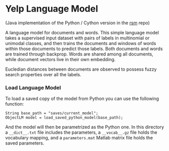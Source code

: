Yelp Language Model
===================

(Java implementation of the Python / Cython version in the [rsm](https://git.mers.csail.mit.edu/jraiman/rsm/tree/master#custom-language-model) repo)

A language model for documents and words. This simple language model takes a supervised input dataset with pairs of labels in multinomial or unimodal classes, and then trains the documents and windows of words within those documents to predict those labels. Both documents and words are trained through backprop. Words are shared among all documents, while document vectors live in their own embedding.

Eucledian distances between documents are observed to possess fuzzy search properties over all the labels.

### Load Language Model ###

To load a saved copy of the model from Python you can use the following function:

	String base_path = "saves/current_model";
	ObjectLM model = load_saved_python_model(base_path);

And the model will then be parametrized as the Python one. In this directory a `__dict__.txt` file
includes the parameters, a `__vocab__.gz` file holds the vocabulary mapping, and a `parameters.mat`
Matlab matrix file holds the saved parameters.